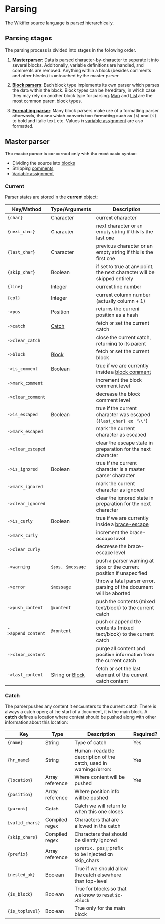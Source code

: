 # Parsing

The Wikifier source language is parsed hierarchically.

## Parsing stages

The parsing process is divided into stages in the following order.

1. [__Master parser__](#master-parser): Data is parsed character-by-character to
separate it into several blocks. Additionally, variable definitions are handled,
and comments are removed. Anything within a block (besides comments and other
blocks) is untouched by the master parser.

2. [__Block parsers__](blocks.md): Each block type implements its own parser
which parses the data within the block. Block types can be hereditary, in which
case they may rely on another block type for parsing. [Map](blocks.md#map) and
[List](blocks.md#list) are the most common parent block types.

3. [__Formatting parser__](language.md#text-formatting): Many block parsers make
use of a formatting parser afterwards, the one which converts text formatting
such as `[b]` and `[i]` to bold and italic text, etc. Values in
[variable assignment](language.md#assignment) are also formatted.

## Master parser

The master parser is concerned only with the most basic syntax:
* Dividing the source into [blocks](language.md#blocks)
* Stripping [comments](language.md#comments)
* [Variable assignment](language.md#assignment)

### Current

Parser states are stored in the **current** object:

| Key/Method            | Type/Arguments    | Description
| -----                 | -----             | -----
| `{char}`              | Character         | current character
| `{next_char}`         | Character         | next character or an empty string if this is the last one
| `{last_char}`         | Character         | previous character or an empty string if this is the first one
| `{skip_char}`         | Boolean           | if set to true at any point, the next character will be skipped entirely
| `{line}`              | Integer           | current line number
| `{col}`               | Integer           | current column number (actually column + 1)
| `->pos`               | Position          | returns the current position as a hash
| `->catch`             | [Catch](#catch)   | fetch or set the current catch  
| `->clear_catch`       |                   | close the current catch, returning to its parent
| `->block`             | [Block](language.md#blocks) | fetch or set the current block
| `->is_comment`        | Boolean           | true if we are currently inside a [block comment](language.md#comments)
| `->mark_comment`      |                   | increment the block comment level
| `->clear_comment`     |                   | decrease the block comment level
| `->is_escaped`        | Boolean           | true if the current character was escaped (`{last_char} eq '\\'`)
| `->mark_escaped`      |                   | mark the current character as escaped
| `->clear_escaped`     |                   | clear the escape state in preparation for the next character
| `->is_ignored`        | Boolean           | true if the current character is a master parser character
| `->mark_ignored`      |                   | mark the current character as ignored
| `->clear_ignored`     |                   | clear the ignored state in preparation for the next character
| `->is_curly`          | Boolean           | true if we are currently inside a [brace-escape](language.md#escaping)
| `->mark_curly`        |                   | increment the brace-escape level
| `->clear_curly`       |                   | decrease the brace-escape level
| `->warning`           | `$pos, $message`  | push a parser warning at `$pos` or the current position if unspecified
| `->error`             | `$message`        | throw a fatal parser error. parsing of the document will be aborted
| `->push_content`      |  `@content`       | push the contents (mixed text/block) to the current catch
| `->append_content`    | `@content`        | push or append the contents (mixed text/block) to the current catch
| `->clear_content`     |                   | purge all content and position information from the current catch
| `->last_content`      | String or [Block](language.md#blocks) | fetch or set the last element of the current catch content

### Catch

The parser pushes any content it encounters to the current catch. There is
always a catch open; at the start of a document, it is the main block. A
**catch** defines a location where content should be pushed along with other
information about this location:

| Key               | Type              | Description                                                       | Required?
| -----             | -----             | -----                                                             | -----
| `{name}`          | String            | Type of catch                                                     | Yes
| `{hr_name}`       | String            | Human-readable description of the catch, used in warnings/errors  | Yes
| `{location}`      | Array reference   | Where content will be pushed                                      | Yes
| `{position}`      | Array reference   | Where position info will be pushed                                |
| `{parent}`        | Catch             | Catch we will return to when this one closes                      |
| `{valid_chars}`   | Compiled regex    | Characters that are allowed in the catch                          |
| `{skip_chars}`    | Compiled regex    | Characters that should be silently ignored                        |
| `{prefix}`        | Array reference   | `[prefix, pos]`; prefix to be injected on skip_chars              |
| `{nested_ok}`     | Boolean           | True if we should allow the catch elsewhere than top-level        |
| `{is_block}`      | Boolean           | True for blocks so that we know to reset `$c->block`              |
| `{is_toplevel}`   | Boolean           | True only for the main block                                      |
